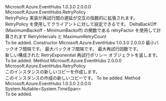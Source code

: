 <Type Name="RetryExponential" FullName="Microsoft.Azure.EventHubs.RetryExponential">
  <TypeSignature Language="C#" Value="public sealed class RetryExponential : Microsoft.Azure.EventHubs.RetryPolicy" />
  <TypeSignature Language="ILAsm" Value=".class public auto ansi sealed beforefieldinit RetryExponential extends Microsoft.Azure.EventHubs.RetryPolicy" />
  <TypeSignature Language="DocId" Value="T:Microsoft.Azure.EventHubs.RetryExponential" />
  <TypeSignature Language="VB.NET" Value="Public NotInheritable Class RetryExponential&#xA;Inherits RetryPolicy" />
  <TypeSignature Language="F#" Value="type RetryExponential = class&#xA;    inherit RetryPolicy" />
  <AssemblyInfo>
    <AssemblyName>Microsoft.Azure.EventHubs</AssemblyName>
    <AssemblyVersion>1.0.3.0</AssemblyVersion>
    <AssemblyVersion>2.0.0.0</AssemblyVersion>
  </AssemblyInfo>
  <Base>
    <BaseTypeName>Microsoft.Azure.EventHubs.RetryPolicy</BaseTypeName>
  </Base>
  <Interfaces />
  <Docs>
    <summary>
            RetryPolicy 実装が再試行間の遅延が交互の指数的に拡張されます。
            RetryPolicy を使用してクライアントに対して設定できる<see cref="T:Microsoft.Azure.EventHubs.EventHubClient" />です。
            DeltaBackOff (MaximumBackoff - MinimumBackoff) の関数である retryFactor を使用して計算されます RetryIntervals と MaximumRetryCount
            </summary>
    <remarks>To be added.</remarks>
  </Docs>
  <Members>
    <Member MemberName=".ctor">
      <MemberSignature Language="C#" Value="public RetryExponential (TimeSpan minimumBackoff, TimeSpan maximumBackoff, int maximumRetryCount);" />
      <MemberSignature Language="ILAsm" Value=".method public hidebysig specialname rtspecialname instance void .ctor(valuetype System.TimeSpan minimumBackoff, valuetype System.TimeSpan maximumBackoff, int32 maximumRetryCount) cil managed" />
      <MemberSignature Language="DocId" Value="M:Microsoft.Azure.EventHubs.RetryExponential.#ctor(System.TimeSpan,System.TimeSpan,System.Int32)" />
      <MemberSignature Language="VB.NET" Value="Public Sub New (minimumBackoff As TimeSpan, maximumBackoff As TimeSpan, maximumRetryCount As Integer)" />
      <MemberSignature Language="F#" Value="new Microsoft.Azure.EventHubs.RetryExponential : TimeSpan * TimeSpan * int -&gt; Microsoft.Azure.EventHubs.RetryExponential" Usage="new Microsoft.Azure.EventHubs.RetryExponential (minimumBackoff, maximumBackoff, maximumRetryCount)" />
      <MemberType>Constructor</MemberType>
      <AssemblyInfo>
        <AssemblyName>Microsoft.Azure.EventHubs</AssemblyName>
        <AssemblyVersion>1.0.3.0</AssemblyVersion>
        <AssemblyVersion>2.0.0.0</AssemblyVersion>
      </AssemblyInfo>
      <Parameters>
        <Parameter Name="minimumBackoff" Type="System.TimeSpan" />
        <Parameter Name="maximumBackoff" Type="System.TimeSpan" />
        <Parameter Name="maximumRetryCount" Type="System.Int32" />
      </Parameters>
      <Docs>
        <param name="minimumBackoff">最小バックオフ間隔です。</param>
        <param name="maximumBackoff">最大バックオフ間隔です。</param>
        <param name="maximumRetryCount">最大再試行回数です。</param>
        <summary>
            新しい構成された RetryExponential 再試行ポリシー オブジェクトを返します。
            </summary>
        <remarks>To be added.</remarks>
      </Docs>
    </Member>
    <Member MemberName="Clone">
      <MemberSignature Language="C#" Value="public override Microsoft.Azure.EventHubs.RetryPolicy Clone ();" />
      <MemberSignature Language="ILAsm" Value=".method public hidebysig virtual instance class Microsoft.Azure.EventHubs.RetryPolicy Clone() cil managed" />
      <MemberSignature Language="DocId" Value="M:Microsoft.Azure.EventHubs.RetryExponential.Clone" />
      <MemberSignature Language="VB.NET" Value="Public Overrides Function Clone () As RetryPolicy" />
      <MemberSignature Language="F#" Value="override this.Clone : unit -&gt; Microsoft.Azure.EventHubs.RetryPolicy" Usage="retryExponential.Clone " />
      <MemberType>Method</MemberType>
      <AssemblyInfo>
        <AssemblyName>Microsoft.Azure.EventHubs</AssemblyName>
        <AssemblyVersion>2.0.0.0</AssemblyVersion>
      </AssemblyInfo>
      <ReturnValue>
        <ReturnType>Microsoft.Azure.EventHubs.RetryPolicy</ReturnType>
      </ReturnValue>
      <Parameters />
      <Docs>
        <summary>このインスタンスの新しいコピーを作成します。</summary>
        <returns>このインスタンスの作成の新しいコピーです。</returns>
        <remarks>To be added.</remarks>
      </Docs>
    </Member>
    <Member MemberName="OnGetNextRetryInterval">
      <MemberSignature Language="C#" Value="protected override Nullable&lt;TimeSpan&gt; OnGetNextRetryInterval (string clientId, Exception lastException, TimeSpan remainingTime, int baseWaitTimeSecs);" />
      <MemberSignature Language="ILAsm" Value=".method familyhidebysig virtual instance valuetype System.Nullable`1&lt;valuetype System.TimeSpan&gt; OnGetNextRetryInterval(string clientId, class System.Exception lastException, valuetype System.TimeSpan remainingTime, int32 baseWaitTimeSecs) cil managed" />
      <MemberSignature Language="DocId" Value="M:Microsoft.Azure.EventHubs.RetryExponential.OnGetNextRetryInterval(System.String,System.Exception,System.TimeSpan,System.Int32)" />
      <MemberSignature Language="VB.NET" Value="Protected Overrides Function OnGetNextRetryInterval (clientId As String, lastException As Exception, remainingTime As TimeSpan, baseWaitTimeSecs As Integer) As Nullable(Of TimeSpan)" />
      <MemberSignature Language="F#" Value="override this.OnGetNextRetryInterval : string * Exception * TimeSpan * int -&gt; Nullable&lt;TimeSpan&gt;" Usage="retryExponential.OnGetNextRetryInterval (clientId, lastException, remainingTime, baseWaitTimeSecs)" />
      <MemberType>Method</MemberType>
      <AssemblyInfo>
        <AssemblyName>Microsoft.Azure.EventHubs</AssemblyName>
        <AssemblyVersion>1.0.3.0</AssemblyVersion>
        <AssemblyVersion>2.0.0.0</AssemblyVersion>
      </AssemblyInfo>
      <ReturnValue>
        <ReturnType>System.Nullable&lt;System.TimeSpan&gt;</ReturnType>
      </ReturnValue>
      <Parameters>
        <Parameter Name="clientId" Type="System.String" />
        <Parameter Name="lastException" Type="System.Exception" />
        <Parameter Name="remainingTime" Type="System.TimeSpan" />
        <Parameter Name="baseWaitTimeSecs" Type="System.Int32" />
      </Parameters>
      <Docs>
        <param name="clientId"></param>
        <param name="lastException"></param>
        <param name="remainingTime"></param>
        <param name="baseWaitTimeSecs"></param>
        <summary />
        <returns />
        <remarks>To be added.</remarks>
      </Docs>
    </Member>
  </Members>
</Type>